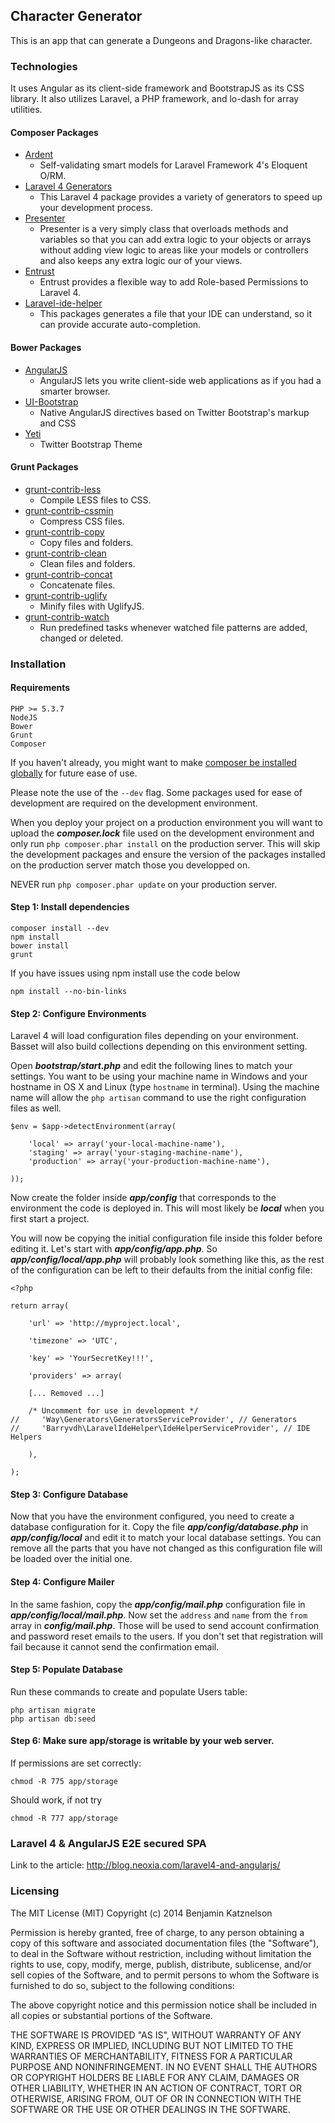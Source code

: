 ## Character Generator
This is an app that can generate a Dungeons and Dragons-like character.
### Technologies
It uses Angular as its client-side framework and BootstrapJS as its CSS library. It also utilizes Laravel, a PHP framework, and lo-dash for array utilities.
#### Composer Packages
* [Ardent](https://github.com/laravelbook/ardent)
    * Self-validating smart models for Laravel Framework 4's Eloquent O/RM.
* [Laravel 4 Generators](https://github.com/JeffreyWay/Laravel-4-Generators/blob/master/readme.md)
    * This Laravel 4 package provides a variety of generators to speed up your development process.
* [Presenter](https://github.com/robclancy/presenter)
    * Presenter is a very simply class that overloads methods and variables so that you can add extra logic to your objects or arrays without adding view logic to areas like your models or controllers and also keeps any extra logic our of your views.
* [Entrust](https://github.com/zizaco/entrust)
    * Entrust provides a flexible way to add Role-based Permissions to Laravel 4.
* [Laravel-ide-helper](https://github.com/barryvdh/laravel-ide-helper)
    * This packages generates a file that your IDE can understand, so it can provide accurate auto-completion.

#### Bower Packages
* [AngularJS](http://angularjs.org)
    * AngularJS lets you write client-side web applications as if you had a smarter browser.
* [UI-Bootstrap](http://angular-ui.github.io/bootstrap/)
    *  Native AngularJS directives based on Twitter Bootstrap's markup and CSS
* [Yeti](http://bootswatch.com/yeti)
    * Twitter Bootstrap Theme

#### Grunt Packages
* [grunt-contrib-less](https://github.com/gruntjs/grunt-contrib-less)
    * Compile LESS files to CSS.
* [grunt-contrib-cssmin](https://github.com/gruntjs/grunt-contrib-cssmin)
    * Compress CSS files.
* [grunt-contrib-copy](https://github.com/gruntjs/grunt-contrib-copy)
    * Copy files and folders.
* [grunt-contrib-clean](https://github.com/gruntjs/grunt-contrib-clean)
    * Clean files and folders.
* [grunt-contrib-concat](https://github.com/gruntjs/grunt-contrib-concat)
    * Concatenate files.
* [grunt-contrib-uglify](https://github.com/gruntjs/grunt-contrib-uglify)
    * Minify files with UglifyJS.
* [grunt-contrib-watch](https://github.com/gruntjs/grunt-contrib-watch)
    * Run predefined tasks whenever watched file patterns are added, changed or deleted.
### Installation

#### Requirements
    PHP >= 5.3.7
    NodeJS
    Bower
	Grunt
	Composer

If you haven't already, you might want to make [composer be installed globally](http://andrewelkins.com/programming/php/setting-up-composer-globally-for-laravel-4/) for future ease of use.

Please note the use of the `--dev` flag.
Some packages used for ease of development are required on the development environment.

When you deploy your project on a production environment you will want to upload the ***composer.lock*** file used on the development environment and only run `php composer.phar install` on the production server.
This will skip the development packages and ensure the version of the packages installed on the production server match those you developped on.

NEVER run `php composer.phar update` on your production server.

#### Step 1: Install dependencies

    composer install --dev
    npm install
    bower install
    grunt

If you have issues using npm install use the code below

    npm install --no-bin-links

#### Step 2: Configure Environments

Laravel 4 will load configuration files depending on your environment. Basset will also build collections depending on this environment setting.

Open ***bootstrap/start.php*** and edit the following lines to match your settings. You want to be using your machine name in Windows and your hostname in OS X and Linux (type `hostname` in terminal). Using the machine name will allow the `php artisan` command to use the right configuration files as well.

    $env = $app->detectEnvironment(array(

        'local' => array('your-local-machine-name'),
        'staging' => array('your-staging-machine-name'),
        'production' => array('your-production-machine-name'),

    ));

Now create the folder inside ***app/config*** that corresponds to the environment the code is deployed in. This will most likely be ***local*** when you first start a project.

You will now be copying the initial configuration file inside this folder before editing it. Let's start with ***app/config/app.php***. So ***app/config/local/app.php*** will probably look something like this, as the rest of the configuration can be left to their defaults from the initial config file:

    <?php

    return array(

        'url' => 'http://myproject.local',

        'timezone' => 'UTC',

        'key' => 'YourSecretKey!!!',

        'providers' => array(

        [... Removed ...]

        /* Uncomment for use in development */
    //     'Way\Generators\GeneratorsServiceProvider', // Generators
    //     'Barryvdh\LaravelIdeHelper\IdeHelperServiceProvider', // IDE Helpers

        ),

    );

#### Step 3: Configure Database

Now that you have the environment configured, you need to create a database configuration for it. Copy the file ***app/config/database.php*** in ***app/config/local*** and edit it to match your local database settings. You can remove all the parts that you have not changed as this configuration file will be loaded over the initial one.

#### Step 4: Configure Mailer

In the same fashion, copy the ***app/config/mail.php*** configuration file in ***app/config/local/mail.php***. Now set the `address` and `name` from the `from` array in ***config/mail.php***. Those will be used to send account confirmation and password reset emails to the users.
If you don't set that registration will fail because it cannot send the confirmation email.

#### Step 5: Populate Database
Run these commands to create and populate Users table:

	php artisan migrate
	php artisan db:seed

#### Step 6: Make sure app/storage is writable by your web server.

If permissions are set correctly:

    chmod -R 775 app/storage

Should work, if not try

    chmod -R 777 app/storage

### Laravel 4 & AngularJS E2E secured SPA

Link to the article: http://blog.neoxia.com/laravel4-and-angularjs/

### Licensing

The MIT License (MIT)
Copyright (c) 2014 Benjamin Katznelson

Permission is hereby granted, free of charge, to any person obtaining a copy
of this software and associated documentation files (the "Software"), to deal
in the Software without restriction, including without limitation the rights
to use, copy, modify, merge, publish, distribute, sublicense, and/or sell
copies of the Software, and to permit persons to whom the Software is
furnished to do so, subject to the following conditions:

The above copyright notice and this permission notice shall be included in
all copies or substantial portions of the Software.

THE SOFTWARE IS PROVIDED "AS IS", WITHOUT WARRANTY OF ANY KIND, EXPRESS OR
IMPLIED, INCLUDING BUT NOT LIMITED TO THE WARRANTIES OF MERCHANTABILITY,
FITNESS FOR A PARTICULAR PURPOSE AND NONINFRINGEMENT. IN NO EVENT SHALL THE
AUTHORS OR COPYRIGHT HOLDERS BE LIABLE FOR ANY CLAIM, DAMAGES OR OTHER
LIABILITY, WHETHER IN AN ACTION OF CONTRACT, TORT OR OTHERWISE, ARISING FROM,
OUT OF OR IN CONNECTION WITH THE SOFTWARE OR THE USE OR OTHER DEALINGS IN
THE SOFTWARE.
